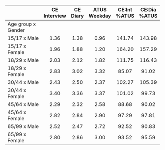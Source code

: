 
|                      | CE<br>Interview |  CE<br>Diary | ATUS<br>Weekday | CE:Int<br>%ATUS | CE:Dia<br>%ATUS |
| -------------------- | :----------: | :----------: | :----------: | :----------: | :----------: |
| Age group x Gender   |              |              |              |              |              |
| 15/17 x Male         |         1.36 |         1.38 |         0.96 |       141.74 |       143.98 |
| 15/17 x Female       |         1.96 |         1.88 |         1.20 |       164.20 |       157.29 |
| 18/29 x Male         |         2.03 |         2.12 |         1.82 |       111.75 |       116.43 |
| 18/29 x Female       |         2.83 |         3.02 |         3.32 |        85.07 |        91.02 |
| 30/44 x Male         |         2.43 |         2.50 |         2.37 |       102.27 |       105.39 |
| 30/44 x Female       |         3.40 |         3.36 |         3.37 |       101.02 |        99.73 |
| 45/64 x Male         |         2.29 |         2.32 |         2.58 |        88.68 |        90.02 |
| 45/64 x Female       |         2.82 |         2.84 |         2.90 |        97.29 |        97.81 |
| 65/99 x Male         |         2.52 |         2.47 |         2.72 |        92.52 |        90.83 |
| 65/99 x Female       |         2.80 |         2.86 |         3.00 |        93.52 |        95.59 |

